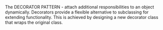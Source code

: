 The DECORATOR PATTERN - attach additional responsibilities to an object dynamically.
Decorators provide a flexible alternative to subclassing for extending functionality.
This is achieved by designing a new decorator class that wraps the original class.